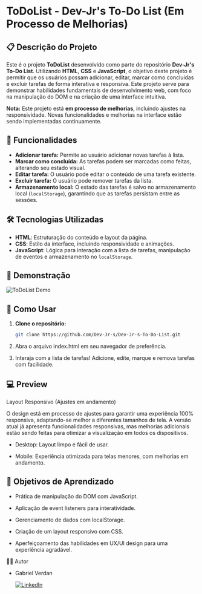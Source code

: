 # ToDoList - Dev-Jr's To-Do List (Em Processo de Melhorias)

## 📋 Descrição do Projeto

Este é o projeto **ToDoList** desenvolvido como parte do repositório **Dev-Jr's To-Do List**. Utilizando **HTML**, **CSS** e **JavaScript**, o objetivo deste projeto é permitir que os usuários possam adicionar, editar, marcar como concluídas e excluir tarefas de forma interativa e responsiva. Este projeto serve para demonstrar habilidades fundamentais de desenvolvimento web, com foco na manipulação do DOM e na criação de uma interface intuitiva.

**Nota:** Este projeto está **em processo de melhorias**, incluindo ajustes na responsividade. Novas funcionalidades e melhorias na interface estão sendo implementadas continuamente.

## 🚀 Funcionalidades

- **Adicionar tarefa:** Permite ao usuário adicionar novas tarefas à lista.
- **Marcar como concluída:** As tarefas podem ser marcadas como feitas, alterando seu estado visual.
- **Editar tarefa:** O usuário pode editar o conteúdo de uma tarefa existente.
- **Excluir tarefa:** O usuário pode remover tarefas da lista.
- **Armazenamento local:** O estado das tarefas é salvo no armazenamento local (`localStorage`), garantindo que as tarefas persistam entre as sessões.

## 🛠️ Tecnologias Utilizadas

- **HTML**: Estruturação do conteúdo e layout da página.
- **CSS**: Estilo da interface, incluindo responsividade e animações.
- **JavaScript**: Lógica para interação com a lista de tarefas, manipulação de eventos e armazenamento no `localStorage`.

## 📸 Demonstração

![ToDoList Demo](https://img.shields.io/badge/-ToDoList-333333?style=flat&logo=github&logoColor=white)

## 🔧 Como Usar

1. **Clone o repositório:**
   ```bash
   git clone https://github.com/Dev-Jr-s/Dev-Jr-s-To-Do-List.git

2. Abra o arquivo index.html em seu navegador de preferência.

3. Interaja com a lista de tarefas! Adicione, edite, marque e remova tarefas com facilidade.

## 💻 Preview
Layout Responsivo (Ajustes em andamento)

O design está em processo de ajustes para garantir uma experiência 100% responsiva, adaptando-se melhor a diferentes tamanhos de tela. A versão atual já apresenta funcionalidades responsivas, mas melhorias adicionais estão sendo feitas para otimizar a visualização em todos os dispositivos.

   - Desktop: Layout limpo e fácil de usar.

   - Mobile: Experiência otimizada para telas menores, com melhorias em andamento.

## 🎯 Objetivos de Aprendizado

   - Prática de manipulação do DOM com JavaScript.

   - Aplicação de event listeners para interatividade.

   - Gerenciamento de dados com localStorage.

   - Criação de um layout responsivo com CSS.

   - Aperfeiçoamento das habilidades em UX/UI design para uma experiência agradável.

👨‍💻 Autor

   - Gabriel Verdan

     [![LinkedIn](https://img.shields.io/badge/LinkedIn-0A66C2?style=flat&logo=linkedin&logoColor=white)](https://www.linkedin.com/in/gabriel-verdan-418129312/)

